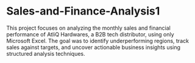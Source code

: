 # Sales-and-Finance-Analysis1
This project focuses on analyzing the monthly sales and financial performance of AtliQ Hardwares, a B2B tech distributor, using only Microsoft Excel. The goal was to identify underperforming regions, track sales against targets, and uncover actionable business insights using structured analysis techniques.
